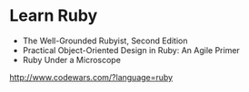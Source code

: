 # Learn Ruby

* The Well-Grounded Rubyist, Second Edition
* Practical Object-Oriented Design in Ruby: An Agile Primer
* Ruby Under a Microscope

http://www.codewars.com/?language=ruby
